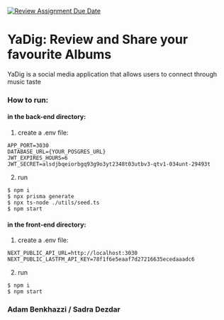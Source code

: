[![Review Assignment Due Date](https://classroom.github.com/assets/deadline-readme-button-22041afd0340ce965d47ae6ef1cefeee28c7c493a6346c4f15d667ab976d596c.svg)](https://classroom.github.com/a/twPj_hbU)
# YaDig: Review and Share your favourite Albums

YaDig is a social media application that allows users to connect through music taste

### How to run: 
#### in the back-end directory:
1. create a .env file:
```
APP_PORT=3030
DATABASE_URL={YOUR_POSGRES_URL}
JWT_EXPIRES_HOURS=6
JWT_SECRET=alsdjbqeiorbgq93g9o3yt2348t03utbv3-qtv1-034unt-29493t
```
2. run 
```
$ npm i
$ npx prisma generate
$ npx ts-node ./utils/seed.ts
$ npm start
```
#### in the front-end directory:
1. create a .env file:
```
NEXT_PUBLIC_API_URL=http://localhost:3030
NEXT_PUBLIC_LASTFM_API_KEY=78f1f6e5eaaf7d27216635ecedaaadc6
```
2. run 
```
$ npm i
$ npm start
```

### Adam Benkhazzi / Sadra Dezdar
